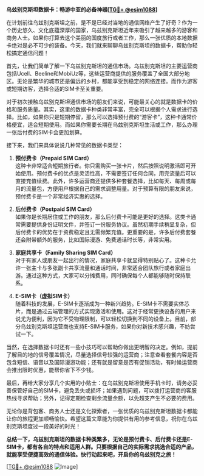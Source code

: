 **乌兹别克斯坦数据卡：畅游中亚的必备神器[[TG💪+ @esim1088](https://t.me/s/esim1088)]**

在计划前往乌兹别克斯坦之前，是不是已经对当地的通信网络产生了好奇？作为一个历史悠久、文化底蕴深厚的国家，乌兹别克斯坦近年来吸引了越来越多的游客和商务人士。如果你打算去这个美丽的国度旅行或者工作，那么一张优质的本地数据卡绝对是必不可少的装备。今天，我们就来聊聊乌兹别克斯坦的数据卡，帮助你轻松搞定通信问题！

首先，让我们简单了解一下乌兹别克斯坦的通信市场。乌兹别克斯坦的主要运营商包括Ucell、Beeline和MobiUz等，这些运营商提供的服务覆盖了全国大部分地区。无论是繁华的城市还是偏远的乡村，都能享受到稳定的网络连接。而作为游客或短期访客，选择合适的SIM卡至关重要。

对于初次接触乌兹别克斯坦通信市场的朋友们来说，可能最关心的就是数据卡的价格和服务质量。其实，这里的数据卡种类非常丰富，完全可以根据个人需求进行选择。比如，如果你只是短期停留，那么可以选择预付费的“游客卡”，这种卡通常价格便宜，适合短期使用。而如果你需要长期在乌兹别克斯坦生活或工作，那么办理一张后付费的SIM卡会更加划算。

接下来，我们来具体说说几种常见的数据卡类型：

1. **预付费卡（Prepaid SIM Card）**  
   这种卡非常适合短期旅行者。你只需购买一张卡片，然后按照说明激活即可开始使用。预付费卡的优点是灵活性高，不需要签订任何合同，用完流量后可以直接充值续费。此外，许多运营商还提供多种套餐选择，比如每天、每周或每月的流量包，方便用户根据自己的需求调整用量。对于预算有限的朋友来说，预付费卡是一个非常经济实惠的选择。

2. **后付费卡（Postpaid SIM Card）**  
   如果你是长期居住或工作的朋友，那么后付费卡可能是更好的选择。这类卡通常需要提供身份证明文件，并签订一份服务协议。虽然初期手续稍显复杂，但后付费卡的优势在于资费稳定且无需频繁充值。更重要的是，许多后付费套餐还会附带额外的服务，比如国际漫游、免费通话时长等，非常实用。

3. **家庭共享卡（Family Sharing SIM Card）**  
   对于有家人或朋友一起出行的情况，家庭共享卡就显得特别贴心了。这种卡允许一张主卡与多张副卡共享流量和通话时间，非常适合团队旅行或者家庭出游。通过这种方式，大家可以分摊费用，同时确保每个人都能够随时保持联系。

4. **E-SIM卡（虚拟SIM卡）**  
   随着科技的发展，E-SIM卡逐渐成为一种新兴趋势。E-SIM卡不需要实体芯片，而是通过云端管理的方式实现激活和使用。这对于经常更换设备的用户来说尤为便利，因为它不受物理限制，可以轻松切换到不同的设备上。目前，部分乌兹别克斯坦运营商也支持E-SIM卡服务，如果你对新技术感兴趣，不妨尝试一下。

当然，在选择数据卡时还有一些小技巧可以帮助你做出更明智的决定。例如，提前了解目的地的信号覆盖情况，尽量选择信号较强的运营商；注意查看套餐内容是否包含短信、语音以及国际漫游功能；还有就是留意是否有促销活动，有时候运营商会推出限时优惠，能帮你省下不少钱。

最后，再给大家分享几个实用的小贴士：在乌兹别克斯坦使用手机卡时，请务必妥善保管好自己的SIM卡，避免丢失或损坏；如果遇到问题，可以拨打运营商的客服热线寻求帮助；另外，记得定期检查剩余流量余额，以免超支产生不必要的费用。

无论你是背包客、商务人士还是文化探索者，一张优质的乌兹别克斯坦数据卡都能让你的旅程更加顺畅愉快。希望这篇文章能为你提供有用的参考信息，祝你在乌兹别克斯坦度过一段美好的时光！

**总结一下，乌兹别克斯坦的数据卡种类繁多，无论是预付费卡、后付费卡还是E-SIM卡，都有各自的特点和适用人群。只要根据自己的实际需求挑选合适的产品，就能享受便捷高效的通信体验。快行动起来吧，开启你的乌兹别克之旅！**

[[TG💪+ @esim1088](https://t.me/s/esim1088) ![Image](https://i.postimg.cc/4NQfJmqS/Snipaste-2025-05-13-00-14-12.png)]